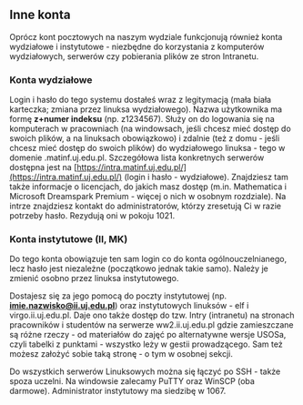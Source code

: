 ## Inne konta

Oprócz kont pocztowych na naszym wydziale funkcjonują również konta wydziałowe i instytutowe - niezbędne do korzystania z komputerów wydziałowych, serwerów czy pobierania plików ze stron Intranetu.

### Konta wydziałowe

Login i hasło do tego systemu dostałeś wraz z legitymacją (mała biała karteczka; zmiana przez linuksa wydziałowego). Nazwa użytkownika ma formę **z+numer indeksu** (np. z1234567). Służy on do logowania się na komputerach w pracowniach (na windowsach, jeśli chcesz mieć dostęp do swoich plików, a na linuksach obowiązkowo) i zdalnie (też z domu - jeśli chcesz mieć dostęp do swoich plików) do wydziałowego linuksa - tego w domenie .matinf.uj.edu.pl. Szczegółowa lista konkretnych serwerów dostępna jest na [https://intra.matinf.uj.edu.pl/](https://intra.matinf.uj.edu.pl/) (login i hasło - wydziałowe). Znajdziesz tam także informacje o licencjach, do jakich masz dostęp (m.in. Mathematica i Microsoft Dreamspark Premium - więcej o nich w osobnym rozdziale). Na intrze znajdziesz kontakt do administratorów, którzy zresetują Ci w razie potrzeby hasło. Rezydują oni w pokoju 1021.

### Konta instytutowe (II, MK)

Do tego konta obowiązuje ten sam login co do konta ogólnouczelnianego, lecz hasło jest niezależne (początkowo jednak takie samo). Należy je zmienić osobno przez linuksa instytutowego.

Dostajesz się za jego pomocą do poczty instytutowej (np. **imie.nazwisko@ii.uj.edu.pl**) oraz instytutowych linuksów - elf i virgo.ii.uj.edu.pl. Daje ono także dostęp do tzw. Intry (intranetu) na stronach pracowników i studentów na serwerze ww2.ii.uj.edu.pl gdzie zamieszczane są różne rzeczy - od materiałów do zajęć po alternatywne wersje USOSa, czyli tabelki z punktami - wszystko leży w gestii prowadzącego. Sam też możesz założyć sobie taką stronę - o tym w osobnej sekcji.

Do wszystkich serwerów Linuksowych można się łączyć po SSH - także spoza uczelni. Na windowsie zalecamy PuTTY oraz WinSCP (oba darmowe). Administrator instytutowy ma siedzibę w 1067.
